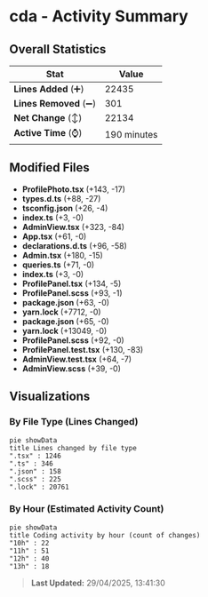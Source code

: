 # cda - Activity Summary 

## Overall Statistics

| Stat                   | Value                                                             |
| ---------------------- | ----------------------------------------------------------------- |
| **Lines Added** (➕)   | 22435                                          |
| **Lines Removed** (➖) | 301                                        |
| **Net Change** (↕)    | 22134                |
| **Active Time** (⌚)   | 190 minutes |


## Modified Files
- **ProfilePhoto.tsx** (+143, -17)
- **types.d.ts** (+88, -27)
- **tsconfig.json** (+26, -4)
- **index.ts** (+3, -0)
- **AdminView.tsx** (+323, -84)
- **App.tsx** (+61, -0)
- **declarations.d.ts** (+96, -58)
- **Admin.tsx** (+180, -15)
- **queries.ts** (+71, -0)
- **index.ts** (+3, -0)
- **ProfilePanel.tsx** (+134, -5)
- **ProfilePanel.scss** (+93, -1)
- **package.json** (+63, -0)
- **yarn.lock** (+7712, -0)
- **package.json** (+65, -0)
- **yarn.lock** (+13049, -0)
- **ProfilePanel.scss** (+92, -0)
- **ProfilePanel.test.tsx** (+130, -83)
- **AdminView.test.tsx** (+64, -7)
- **AdminView.scss** (+39, -0)

## Visualizations

### By File Type (Lines Changed)

```mermaid
pie showData
title Lines changed by file type
".tsx" : 1246
".ts" : 346
".json" : 158
".scss" : 225
".lock" : 20761
```

### By Hour (Estimated Activity Count)

```mermaid
pie showData
title Coding activity by hour (count of changes)
"10h" : 22
"11h" : 51
"12h" : 40
"13h" : 18
```


> **Last Updated:** 29/04/2025, 13:41:30